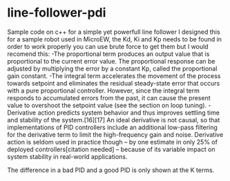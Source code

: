 # line-follower-pdi
Sample code on c++ for a simple yet powerfull line follower
I designed this for a sample robot used in MicroEW, the Kd, Ki and Kp needs to be found in order to work properly
you can use brute force to get them but I would recomend this: 
  -The proportional term produces an output value that is proportional to the current error value. The proportional response can be adjusted by multiplying the error by a constant Kp, called the proportional gain constant.
  -The integral term accelerates the movement of the process towards setpoint and eliminates the residual steady-state error that occurs with a pure proportional controller. However, since the integral term responds to accumulated errors from the past, it can cause the present value to overshoot the setpoint value (see the section on loop tuning).
  -Derivative action predicts system behavior and thus improves settling time and stability of the system.[16][17] An ideal derivative is not causal, so that implementations of PID controllers include an additional low-pass filtering for the derivative term to limit the high-frequency gain and noise. Derivative action is seldom used in practice though – by one estimate in only 25% of deployed controllers[citation needed] – because of its variable impact on system stability in real-world applications.
  
 The difference in a bad PID and a good PID is only shown at the K terms.
 
